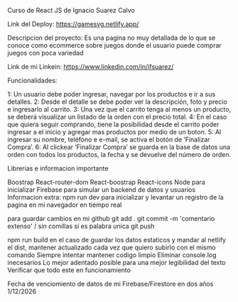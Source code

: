 Curso de React JS de Ignacio Suarez Calvo

Link del Deploy: https://gamesvg.netlify.app/

Descripcion del proyecto: Es una pagina no muy detallada de lo que se conoce como ecommerce sobre juegos donde el usuario puede comprar juegos con poca variedad

Link de mi Linkein: https://www.linkedin.com/in/ifsuarez/

Funcionalidades:

1: Un usuario debe poder ingresar, navegar por los productos e ir a sus detalles. 2: Desde el detalle se debe poder ver la descripción, foto y precio e ingresarlo al carrito. 3: Una vez que el carrito tenga al menos un producto, se deberá visualizar un listado de la orden con el precio total. 4: En el caso que quiera seguir comprando, tiene la posibilidad desde el carrito poder ingresar a el inicio y agregar mas productos por medio de un boton. 5: Al ingresar su nombre, teléfono e e-mail, se activa el botón de ‘Finalizar Compra’. 6: Al clickear ‘Finalizar Compra’ se guarda en la base de datos una orden con todos los productos, la fecha y se devuelve del número de orden.

Librerias e informacion importante

Boostrap
React-router-dom
React-boostrap
React-icons 
Node para inicializar
Firebase para simular un backend de datos y usuarios
Informacion extra: npm run dev para inicializar y levantar un registro de la pagina en mi navegador en tiempo real

para guardar cambios en mi github
    git add .
    git commit -m 'comentario extenso' / sin comillas si es palabra unica
    git push 

npm run build en el caso de guardar los datos estaticos y mandar al netlify el dist, mantener actualizado cada vez que quiero subirlo con el mismo comando
Siempre intentar mantener codigo limpio Eliminar console.log inecesarios Lo mejor adentado posible para una mejor legibilidad del texto Verificar que todo este en funcionamiento

Fecha de venciomiento de datos de mi Firebase/Firestore en dos años 1/12/2026
